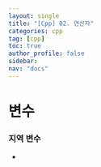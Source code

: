 ```yaml
---
layout: single
title: "[Cpp] 02. 연산자"
categories: cpp
tag: [cpp]
toc: true
author_profile: false
sidebar:
nav: "docs"
---
```






# 변수

### 지역 변수

- ​



